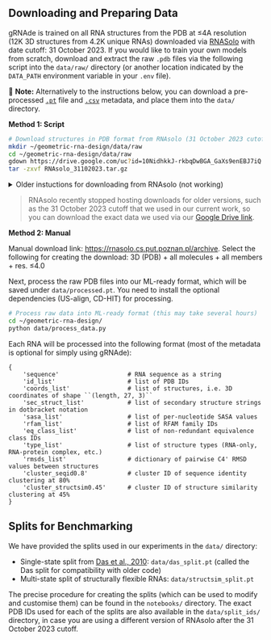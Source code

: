 ## Downloading and Preparing Data

gRNAde is trained on all RNA structures from the PDB at ≤4A resolution (12K 3D structures from 4.2K unique RNAs) downloaded via [RNASolo](https://rnasolo.cs.put.poznan.pl) with date cutoff: 31 October 2023.
If you would like to train your own models from scratch, download and extract the raw `.pdb` files via the following script into the `data/raw/` directory (or another location indicated by the `DATA_PATH` environment variable in your `.env` file).

🚨 **Note:** Alternatively to the instructions below, you can download a pre-processed [`.pt`](https://drive.google.com/file/d/1gcUUaRxbGZnGMkLdtVwAILWVerVCbu4Y/view?usp=sharing) file and [`.csv`](https://drive.google.com/file/d/1lbdiE1LfWPReo5VnZy0zblvhVl5QhaF4/view?usp=sharing) metadata, and place them into the `data/` directory.

**Method 1: Script**

```sh
# Download structures in PDB format from RNAsolo (31 October 2023 cutoff)
mkdir ~/geometric-rna-design/data/raw
cd ~/geometric-rna-design/data/raw
gdown https://drive.google.com/uc?id=10NidhkkJ-rkbqDwBGA_GaXs9enEBJ7iQ
tar -zxvf RNAsolo_31102023.tar.gz
```
<details>
<summary>Older instuctions for downloading from RNAsolo (not working)</summary>

```sh
curl -O https://rnasolo.cs.put.poznan.pl/media/files/zipped/bunches/pdb/all_member_pdb_4_0__3_300.zip
unzip all_member_pdb_4_0__3_300.zip
rm all_member_pdb_4_0__3_300.zip
```

</details>

> RNAsolo recently stopped hosting downloads for older versions, such as the 31 October 2023 cutoff that we used in our current work, so you can download the exact data we used via our [Google Drive link](https://drive.google.com/file/d/10NidhkkJ-rkbqDwBGA_GaXs9enEBJ7iQ/).

**Method 2: Manual**

Manual download link: https://rnasolo.cs.put.poznan.pl/archive.
Select the following for creating the download: 3D (PDB) + all molecules + all members + res. ≤4.0

Next, process the raw PDB files into our ML-ready format, which will be saved under `data/processed.pt`. 
You need to install the optional dependencies (US-align, CD-HIT) for processing.
```sh
# Process raw data into ML-ready format (this may take several hours)
cd ~/geometric-rna-design/
python data/process_data.py
```

Each RNA will be processed into the following format (most of the metadata is optional for simply using gRNAde):
```
{
    'sequence'                   # RNA sequence as a string
    'id_list'                    # list of PDB IDs
    'coords_list'                # list of structures, i.e. 3D coordinates of shape ``(length, 27, 3)``
    'sec_struct_list'            # list of secondary structure strings in dotbracket notation
    'sasa_list'                  # list of per-nucleotide SASA values
    'rfam_list'                  # list of RFAM family IDs
    'eq_class_list'              # list of non-redundant equivalence class IDs
    'type_list'                  # list of structure types (RNA-only, RNA-protein complex, etc.)
    'rmsds_list'                 # dictionary of pairwise C4' RMSD values between structures
    'cluster_seqid0.8'           # cluster ID of sequence identity clustering at 80%
    'cluster_structsim0.45'      # cluster ID of structure similarity clustering at 45%
}
```

## Splits for Benchmarking

We have provided the splits used in our experiments in the `data/` directory:
- Single-state split from [Das et al., 2010](https://www.nature.com/articles/nmeth.1433): `data/das_split.pt` (called the Das split for compatibility with older code)
- Multi-state split of structurally flexible RNAs: `data/structsim_split.pt`

The precise procedure for creating the splits (which can be used to modify and customise them) can be found in the `notebooks/` directory. The exact PDB IDs used for each of the splits are also available in the `data/split_ids/` directory, in case you are using a different version of RNAsolo after the 31 October 2023 cutoff.
